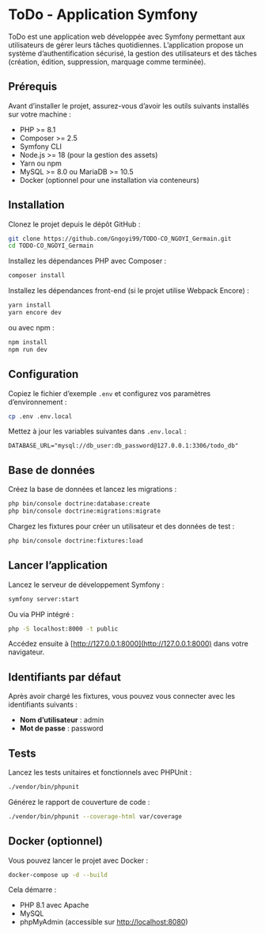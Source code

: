 # ToDo - Application Symfony

ToDo est une application web développée avec Symfony permettant aux utilisateurs de gérer leurs tâches quotidiennes. L’application propose un système d’authentification sécurisé, la gestion des utilisateurs et des tâches (création, édition, suppression, marquage comme terminée).

## Prérequis

Avant d’installer le projet, assurez-vous d’avoir les outils suivants installés sur votre machine :

- PHP >= 8.1
- Composer >= 2.5
- Symfony CLI
- Node.js >= 18 (pour la gestion des assets)
- Yarn ou npm
- MySQL >= 8.0 ou MariaDB >= 10.5
- Docker (optionnel pour une installation via conteneurs)

## Installation

Clonez le projet depuis le dépôt GitHub :

```bash
git clone https://github.com/Gngoyi99/TODO-CO_NGOYI_Germain.git
cd TODO-CO_NGOYI_Germain
```

Installez les dépendances PHP avec Composer :

```bash
composer install
```

Installez les dépendances front-end (si le projet utilise Webpack Encore) :

```bash
yarn install
yarn encore dev
```
ou avec npm :
```bash
npm install
npm run dev
```

## Configuration

Copiez le fichier d’exemple `.env` et configurez vos paramètres d’environnement :

```bash
cp .env .env.local
```

Mettez à jour les variables suivantes dans `.env.local` :

```
DATABASE_URL="mysql://db_user:db_password@127.0.0.1:3306/todo_db"
```

## Base de données

Créez la base de données et lancez les migrations :

```bash
php bin/console doctrine:database:create
php bin/console doctrine:migrations:migrate
```

Chargez les fixtures pour créer un utilisateur et des données de test :

```bash
php bin/console doctrine:fixtures:load
```

## Lancer l’application

Lancez le serveur de développement Symfony :

```bash
symfony server:start
```

Ou via PHP intégré :

```bash
php -S localhost:8000 -t public
```

Accédez ensuite à [http://127.0.0.1:8000](http://127.0.0.1:8000) dans votre navigateur.

## Identifiants par défaut

Après avoir chargé les fixtures, vous pouvez vous connecter avec les identifiants suivants :

- **Nom d’utilisateur** : admin
- **Mot de passe** : password

## Tests

Lancez les tests unitaires et fonctionnels avec PHPUnit :

```bash
./vendor/bin/phpunit
```

Générez le rapport de couverture de code :

```bash
./vendor/bin/phpunit --coverage-html var/coverage
```

## Docker (optionnel)

Vous pouvez lancer le projet avec Docker :

```bash
docker-compose up -d --build
```

Cela démarre :
- PHP 8.1 avec Apache
- MySQL
- phpMyAdmin (accessible sur [http://localhost:8080](http://localhost:8080))



